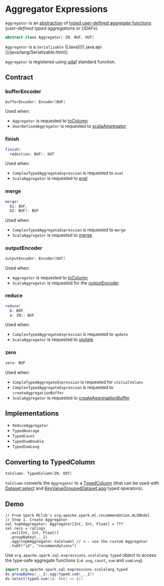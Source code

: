 # Aggregator Expressions

`Aggregator` is an [abstraction](#contract) of [typed user-defined aggregate functions](#implementations) (_user-defined typed aggregations_ or _UDAFs_).

```scala
abstract class Aggregator[-IN, BUF, OUT]
```

`Aggregator` is a `Serializable` ([Java]({{ java.api }}/java/lang/Serializable.html)).

`Aggregator` is registered using [udaf](../standard-functions/index.md#udaf) standard function.

## Contract

### <span id="bufferEncoder"> bufferEncoder

```scala
bufferEncoder: Encoder[BUF]
```

Used when:

* `Aggregator` is requested to [toColumn](#toColumn)
* `UserDefinedAggregator` is requested to [scalaAggregator](UserDefinedAggregator.md#scalaAggregator)

### <span id="finish"> finish

```scala
finish(
  reduction: BUF): OUT
```

Used when:

* `ComplexTypedAggregateExpression` is requested to `eval`
* `ScalaAggregator` is requested to [eval](ScalaAggregator.md#eval)

### <span id="merge"> merge

```scala
merge(
  b1: BUF,
  b2: BUF): BUF
```

Used when:

* `ComplexTypedAggregateExpression` is requested to `merge`
* `ScalaAggregator` is requested to [merge](ScalaAggregator.md#merge)

### <span id="outputEncoder"> outputEncoder

```scala
outputEncoder: Encoder[OUT]
```

Used when:

* `Aggregator` is requested to [toColumn](#toColumn)
* `ScalaAggregator` is requested for the [outputEncoder](ScalaAggregator.md#outputEncoder)

### <span id="reduce"> reduce

```scala
reduce(
  b: BUF,
  a: IN): BUF
```

Used when:

* `ComplexTypedAggregateExpression` is requested to `update`
* `ScalaAggregator` is requested to [update](ScalaAggregator.md#update)

### <span id="zero"> zero

```scala
zero: BUF
```

Used when:

* `SimpleTypedAggregateExpression` is requested for `initialValues`
* `ComplexTypedAggregateExpression` is requested to `createAggregationBuffer`
* `ScalaAggregator` is requested to [createAggregationBuffer](ScalaAggregator.md#createAggregationBuffer)

## Implementations

* `ReduceAggregator`
* `TypedAverage`
* `TypedCount`
* `TypedSumDouble`
* `TypedSumLong`

## <span id="toColumn"> Converting to TypedColumn

```scala
toColumn: TypedColumn[IN, OUT]
```

`toColumn` converts the `Aggregator` to a [TypedColumn](../TypedColumn.md) (that can be used with [Dataset.select](../spark-sql-dataset-operators.md#select) and [KeyValueGroupedDataset.agg](../KeyValueGroupedDataset.md#agg) typed operators).

## Demo

```text
// From Spark MLlib's org.apache.spark.ml.recommendation.ALSModel
// Step 1. Create Aggregator
val topKAggregator: Aggregator[Int, Int, Float] = ???
val recs = ratings
  .as[(Int, Int, Float)]
  .groupByKey(_._1)
  .agg(topKAggregator.toColumn) // <-- use the custom Aggregator
  .toDF("id", "recommendations")
```

Use `org.apache.spark.sql.expressions.scalalang.typed` object to access the type-safe aggregate functions (i.e. `avg`, `count`, `sum` and `sumLong`).

```scala
import org.apache.spark.sql.expressions.scalalang.typed
ds.groupByKey(_._1).agg(typed.sum(_._2))
ds.select(typed.sum((i: Int) => i))
```

